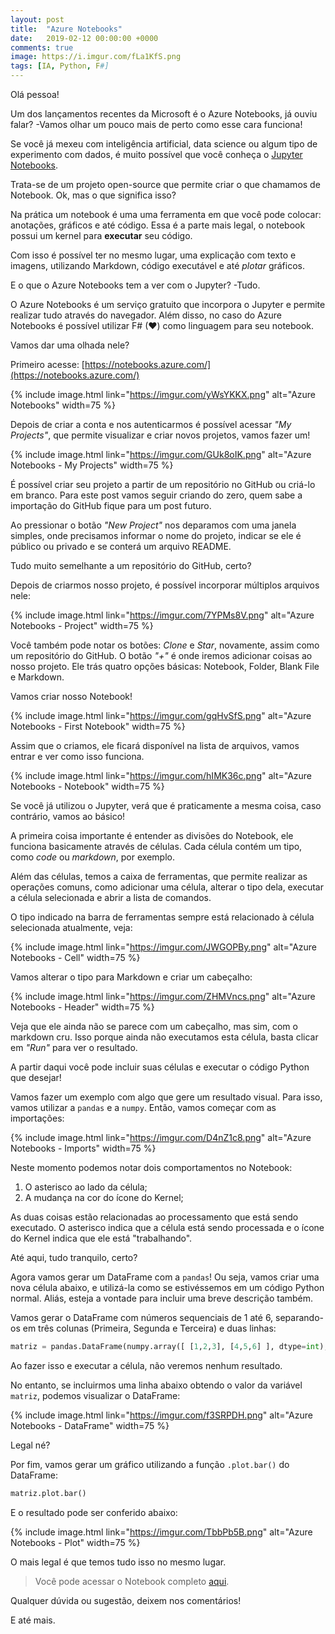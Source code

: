 ```yaml
---
layout: post
title:  "Azure Notebooks"
date:   2019-02-12 00:00:00 +0000
comments: true
image: https://i.imgur.com/fLa1KfS.png
tags: [IA, Python, F#]
---
```


Olá pessoa!

Um dos lançamentos recentes da Microsoft é o Azure Notebooks, já ouviu falar? -Vamos olhar um pouco mais de perto como esse cara funciona!

<!--more-->

Se você já mexeu com inteligência artificial, data science ou algum tipo de experimento com dados, é muito possível que você conheça o [Jupyter Notebooks](https://jupyter.org/).

Trata-se de um projeto open-source que permite criar o que chamamos de Notebook. Ok, mas o que significa isso?

Na prática um notebook é uma uma ferramenta em que você pode colocar: anotações, gráficos e até código. Essa é a parte mais legal, o notebook possui um kernel para **executar** seu código.

Com isso é possível ter no mesmo lugar, uma explicação com texto e imagens, utilizando Markdown, código executável e até *plotar* gráficos.

E o que o Azure Notebooks tem a ver com o Jupyter? -Tudo.

O Azure Notebooks é um serviço gratuito que incorpora o Jupyter e permite realizar tudo através do navegador. Além disso, no caso do Azure Notebooks é possível utilizar F# (❤) como linguagem para seu notebook.

Vamos dar uma olhada nele?

Primeiro acesse: [https://notebooks.azure.com/](https://notebooks.azure.com/)

{% include image.html link="https://imgur.com/yWsYKKX.png" alt="Azure Notebooks" width=75 %}

Depois de criar a conta e nos autenticarmos é possível acessar _"My Projects"_, que permite visualizar e criar novos projetos, vamos fazer um!

{% include image.html link="https://imgur.com/GUk8oIK.png" alt="Azure Notebooks - My Projects" width=75 %}

É possível criar seu projeto a partir de um repositório no GitHub ou criá-lo em branco. Para este post vamos seguir criando do zero, quem sabe a importação do GitHub fique para um post futuro.

Ao pressionar o botão _"New Project"_ nos deparamos com uma janela simples, onde precisamos informar o nome do projeto, indicar se ele é público ou privado e se conterá um arquivo README.

Tudo muito semelhante a um repositório do GitHub, certo?

Depois de criarmos nosso projeto, é possível incorporar múltiplos arquivos nele:

{% include image.html link="https://imgur.com/7YPMs8V.png" alt="Azure Notebooks - Project" width=75 %}

Você também pode notar os botões: _Clone_ e _Star_, novamente, assim como um repositório do GitHub. O botão _"+"_ é onde iremos adicionar coisas ao nosso projeto. Ele trás quatro opções básicas: Notebook, Folder, Blank File e Markdown.

Vamos criar nosso Notebook!

{% include image.html link="https://imgur.com/gqHvSfS.png" alt="Azure Notebooks - First Notebook" width=75 %}

Assim que o criamos, ele ficará disponível na lista de arquivos, vamos entrar e ver como isso funciona.

{% include image.html link="https://imgur.com/hIMK36c.png" alt="Azure Notebooks - Notebook" width=75 %}

Se você já utilizou o Jupyter, verá que é praticamente a mesma coisa, caso contrário, vamos ao básico!

A primeira coisa importante é entender as divisões do Notebook, ele funciona basicamente através de células. Cada célula contém um tipo, como _code_ ou _markdown_, por exemplo.    

Além das células, temos a caixa de ferramentas, que permite realizar as operações comuns, como adicionar uma célula, alterar o tipo dela, executar a célula selecionada e abrir a lista de comandos.

O tipo indicado na barra de ferramentas sempre está relacionado à célula selecionada atualmente, veja:

{% include image.html link="https://imgur.com/JWGOPBy.png" alt="Azure Notebooks - Cell" width=75 %}

Vamos alterar o tipo para Markdown e criar um cabeçalho:

{% include image.html link="https://imgur.com/ZHMVncs.png" alt="Azure Notebooks - Header" width=75 %}

Veja que ele ainda não se parece com um cabeçalho, mas sim, com o markdown cru. Isso porque ainda não executamos esta célula, basta clicar em _"Run"_ para ver o resultado.

A partir daqui você pode incluir suas células e executar o código Python que desejar!

Vamos fazer um exemplo com algo que gere um resultado visual. Para isso, vamos utilizar a `pandas` e a `numpy`. Então, vamos começar com as importações:

{% include image.html link="https://imgur.com/D4nZ1c8.png" alt="Azure Notebooks - Imports" width=75 %}

Neste momento podemos notar dois comportamentos no Notebook:

1. O asterisco ao lado da célula;
2. A mudança na cor do ícone do Kernel;

As duas coisas estão relacionadas ao processamento que está sendo executado. O asterisco indica que a célula está sendo processada e o ícone do Kernel indica que ele está "trabalhando".

Até aqui, tudo tranquilo, certo?

Agora vamos gerar um DataFrame com a `pandas`! Ou seja, vamos criar uma nova célula abaixo, e utilizá-la como se estivéssemos em um código Python normal. Aliás, esteja a vontade para incluir uma breve descrição também.

Vamos gerar o DataFrame com números sequenciais de 1 até 6, separando-os em três colunas (Primeira, Segunda e Terceira) e duas linhas:

```python
matriz = pandas.DataFrame(numpy.array([ [1,2,3], [4,5,6] ], dtype=int), columns=["Primeira", "Segunda", "Terceira"])

```
Ao fazer isso e executar a célula, não veremos nenhum resultado.

No entanto, se incluirmos uma linha abaixo obtendo o valor da variável `matriz`, podemos visualizar o DataFrame:

{% include image.html link="https://imgur.com/f3SRPDH.png" alt="Azure Notebooks - DataFrame" width=75 %}

Legal né?

Por fim, vamos gerar um gráfico utilizando a função `.plot.bar()` do DataFrame:

```python
matriz.plot.bar()
```

E o resultado pode ser conferido abaixo:

{% include image.html link="https://imgur.com/TbbPb5B.png" alt="Azure Notebooks - Plot" width=75 %}

O mais legal é que temos tudo isso no mesmo lugar. 

> Você pode acessar o Notebook completo [aqui](https://notebooks.azure.com/gabriel-schade/projects/primeiro-experimento/html/MeuPrimeiroNotebook.ipynb).

Qualquer dúvida ou sugestão, deixem nos comentários!

E até mais.